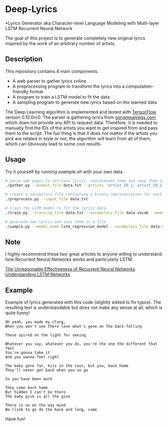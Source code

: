 # Deep-Lyrics
*Lyrics Generator aka Character-level Language Modeling with Multi-layer LSTM Recurrent Neural Network

The goal of this project is to generate completely new original lyrics inspired by the work of an arbitrary number of artists.

## Description
This repository contains 4 main components:
* A web parser to gather lyrics online
* A preprocessing program to transform the lyrics into a computation-friendly format
* A program to train a LSTM model to fit the data
* A sampling program to generate new lyrics based on the learned data

The Deep Learning algorithm is implemented and tested with [TensorFlow](https://www.tensorflow.org/) version 0.10.0rc0.
The parser is gathering lyrics from [songmeanings.com](http://songmeanings.com/) which does not provide any API to request data. Therefore, it is needed to manually find the IDs of the artists you want to get inspired from and pass them to the script. The fun thing is that it does not matter if the artists you pick are related in style or not, the algorithm will learn from all of them; which can obviously lead to some cool results.

## Usage
Try it yourself by running *example.sh* with your own data.

```sh
# parse web pages to retrieve lyrics, concatenate them and save them locally in a single file
./gather.py --output_file data.txt --artists "artist_ID_1, artist_ID_2, artist_ID_3, artist_ID_4, artist_ID_5"

# create a vocabulary file containing a binary representation for each character
./preprocess.py --input_file data.txt

# train the LSTM model to fit the lyrics data
./train.py --training_file data.txt --vocabulary_file data.vocab --model_name lstm_regression_model

# generate new lyrics and save them in a file
./sample.py --model_name lstm_regression_model --vocabulary_file data.vocab --output_file sample.txt --seed "Oh yeah"
```

## Note
I highly recommend these two great articles to anyone willing to understand how Recurrent Neural Networks works and particularly LSTM.

[The Unreasonable Effectiveness of Recurrent Neural Networks](http://karpathy.github.io/2015/05/21/rnn-effectiveness/)
[Understanding LSTM Networks](http://colah.github.io/posts/2015-08-Understanding-LSTMs/)

## Example
Example of lyrics generated with this code (slightly edited to fix typos).
The resulting text is understandable but does not make any sense at all, which is quite funny!

```
Oh yeah, you made my clung,
When you wan't see there love what's gone on the back falling

These spired on the light for seeing

Whatever you say, whatever you do, you're the one the different that feel
You're gonna take it
And you wanna feel right

The baby gone far, kiss in the rain, but you, back home
They'll never get back when you've go

So you have been work

They come back home
But hidden I can't be there
The baby give is all the give

There is no on the way mind
We clink to go do the back and long, come
```

Have fun!

